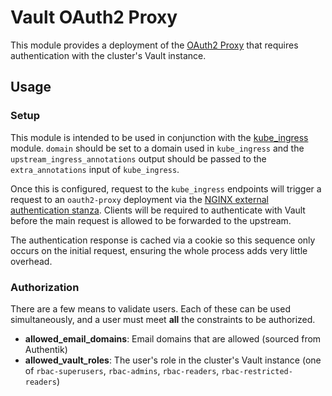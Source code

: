 # Vault OAuth2 Proxy 

This module provides a deployment of the [OAuth2 Proxy](https://github.com/oauth2-proxy/oauth2-proxy)
that requires authentication with the cluster's Vault instance.

## Usage

### Setup

This module is intended to be used in conjunction with the [kube_ingress](/main/reference/infrastructure-modules/submodule/kubernetes/kube_ingress)
module. `domain` should be set to a domain used in `kube_ingress` and the `upstream_ingress_annotations` output
should be passed to the `extra_annotations` input of `kube_ingress`.

Once this is configured, request to the `kube_ingress` endpoints will trigger a request to an `oauth2-proxy` deployment
via the [NGINX external authentication stanza](https://kubernetes.github.io/ingress-nginx/user-guide/nginx-configuration/annotations/#external-authentication). Clients will be required
to authenticate with Vault before the main request is allowed to be forwarded to the upstream.

The authentication response is cached via a cookie so this sequence only occurs on the initial request, ensuring
the whole process adds very little overhead.

### Authorization

There are a few means to validate users. Each of these can be used simultaneously, and a user must meet **all**
the constraints to be authorized.

- **allowed_email_domains**: Email domains that are allowed (sourced from Authentik)
- **allowed_vault_roles**: The user's role in the cluster's Vault instance (one of `rbac-superusers`, `rbac-admins`, `rbac-readers`, `rbac-restricted-readers`)
